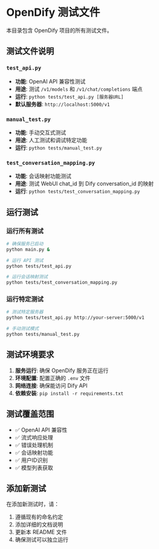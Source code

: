 # OpenDify 测试文件

本目录包含 OpenDify 项目的所有测试文件。

## 测试文件说明

### `test_api.py`
- **功能**: OpenAI API 兼容性测试
- **用途**: 测试 `/v1/models` 和 `/v1/chat/completions` 端点
- **运行**: `python tests/test_api.py [服务器URL]`
- **默认服务器**: `http://localhost:5000/v1`

### `manual_test.py`
- **功能**: 手动交互式测试
- **用途**: 人工测试和调试特定功能
- **运行**: `python tests/manual_test.py`

### `test_conversation_mapping.py`
- **功能**: 会话映射功能测试
- **用途**: 测试 WebUI chat_id 到 Dify conversation_id 的映射
- **运行**: `python tests/test_conversation_mapping.py`

## 运行测试

### 运行所有测试
```bash
# 确保服务已启动
python main.py &

# 运行 API 测试
python tests/test_api.py

# 运行会话映射测试
python tests/test_conversation_mapping.py
```

### 运行特定测试
```bash
# 测试特定服务器
python tests/test_api.py http://your-server:5000/v1

# 手动测试模式
python tests/manual_test.py
```

## 测试环境要求

1. **服务运行**: 确保 OpenDify 服务正在运行
2. **环境配置**: 配置正确的 `.env` 文件
3. **网络连接**: 确保能访问 Dify API
4. **依赖安装**: `pip install -r requirements.txt`

## 测试覆盖范围

- ✅ OpenAI API 兼容性
- ✅ 流式响应处理
- ✅ 错误处理机制
- ✅ 会话映射功能
- ✅ 用户ID识别
- ✅ 模型列表获取

## 添加新测试

在添加新测试时，请：
1. 遵循现有的命名约定
2. 添加详细的文档说明
3. 更新本 README 文件
4. 确保测试可以独立运行